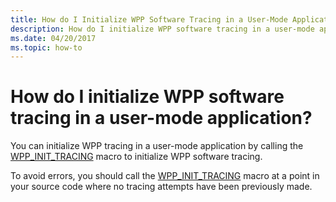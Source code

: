 ```yaml
---
title: How do I Initialize WPP Software Tracing in a User-Mode Application
description: How do I initialize WPP software tracing in a user-mode application
ms.date: 04/20/2017
ms.topic: how-to
---
```


# How do I initialize WPP software tracing in a user-mode application?


You can initialize WPP tracing in a user-mode application by calling the [WPP\_INIT\_TRACING](/previous-versions/windows/hardware/previsioning-framework/ff556191(v=vs.85)) macro to initialize WPP software tracing.

To avoid errors, you should call the [WPP\_INIT\_TRACING](/previous-versions/windows/hardware/previsioning-framework/ff556191(v=vs.85)) macro at a point in your source code where no tracing attempts have been previously made.

 

